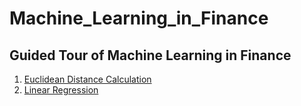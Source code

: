 # Machine_Learning_in_Finance
## Guided Tour of Machine Learning in Finance
1. [Euclidean Distance Calculation]()
2. [Linear Regression]()
